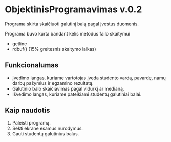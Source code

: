# ObjektinisProgramavimas v.0.2

Programa skirta skaičiuoti galutinį balą pagal įvestus duomenis.

Programa buvo kurta bandant kelis metodus failo skaitymui
- getline 
- rdbuf() (15% greitesnis skaitymo laikas)


## Funkcionalumas

- Įvedimo langas, kuriame vartotojas įveda studento vardą, pavardę, namų darbų pažymius ir egzamino rezultatą.
- Galutinio balo skaičiavimas pagal vidurkį ar medianą.
- Išvedimo langas, kuriame pateikiami studentų galutiniai balai.

## Kaip naudotis

1. Paleisti programą.
2. Sekti ekrane esamus nurodymus.
3. Gauti studentų galutinius balus.
